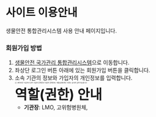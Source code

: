 # 사이트 이용안내
생물안전 통합관리시스템 사용 안내 페이지입니다.  


### 회원가입 방법
1. [생물안전 국가관리 통합관리시스템](http://125.6.37.38/mainmenu.do/)으로 이동합니다. 
2. 좌상단 로그인 버튼 아래에 있는 회원가입 버튼을 클릭합니다.
3. 소속 기관의 정보와 가입자의 개인정보를 입력합니다.</br><span style="font-size:30%">_단, 베타버전 가입자의 경우 사업자 등록증과 사업자 등록번호, 역할(권한)확인 서류는 임의로 입력가능합니다._</span></br>
      <b><span style="font-size:250%">역할(권한) 안내</b><br/>
      + <b>기관장</b>: LMO, 고위험병원체, 
   
